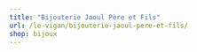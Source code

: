 ```yaml
---
title: "Bijouterie Jaoul Père et Fils"
url: /le-vigan/bijouterie-jaoul-pere-et-fils/
shop: bijoux
---
```

